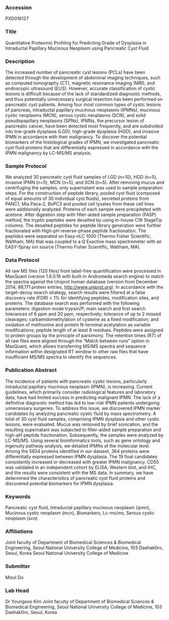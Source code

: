 ### Accession
PXD016127

### Title
Quantitative Proteomic Profiling for Predicting Grade of Dysplasia in Intraductal Papillary Mucinous Neoplasm using Pancreatic Cyst Fluid

### Description
The increased number of pancreatic cyst lesions (PCLs) have been detected through the development of abdominal imaging techniques, such as computed tomography (CT), magnetic resonance imaging (MRI), and endoscopic ultrasound (EUS). However, accurate classification of cystic lesions is difficult because of the lack of standardized diagnostic methods, and thus potentially unnecessary surgical resection has been performed on pancreatic cyst patients. Among four most common types of cystic lesions of pancreas, intraductal papillary mucinous neoplasms (IPMNs), mucinous cystic neoplasms (MCN), serous cystic neoplasms (SCN), and solid pseudopapillary neoplasms (SPNs), IPMNs, the precursor lesion of pancreatic cancer, have been detected most frequently, and are subdivided into low-grade dysplasia (LGD), high-grade dysplasia (HGD), and invasive IPMN in accordance with their malignancy. To discover the potential biomarkers of the histological grades of IPMN, we investigated pancreatic cyst fluid proteins that are differentially expressed in accordance with the IPMN malignancy by LC-MS/MS analysis.

### Sample Protocol
We analyzed 30 pancreatic cyst fluid samples of LGD (n=10), HGD (n=5), invasive IPMN (n=5), MCN (n=5), and SCN (n=5). After removing mucus and centrifuging the samples, only supernatant was used to sample preparation steps. For the construction of peptide library, pooled cyst fluid (composed of equal amounts of 30 individual cyst fluids), secreted proteins from PANC1, Mia Paca-2, BxPC3 and pooled cell lysates from these cell lines were additionally analyzed. Proteins of each sample were precipitated with acetone. After digestion step with filter-aided sample preparation (FASP) method, the tryptic peptides were desalted by using in-house C18 StageTip columns. The desalted peptides for peptide library generation were further fractionated with High-pH reverse-phase peptide fractionation. The peptides were separated on Easy-nLC 1000 (Thermo Fisher Scientific, Waltham, MA) that was coupled to a Q Exactive mass spectrometer with an EASY-Spray ion source (Thermo Fisher Scientific, Waltham, MA).

### Data Protocol
All raw MS files (120 files) from label-free quantification were processed in MaxQuant (version 1.6.0.16 with built-in Andromeda search engine) to match the spectra against the Uniprot human database (version from December 2014; 88,171 protein entries, http://www.uniprot.org). In accordance with the target-decoy search strategy, search results were filtered at a false discovery rate (FDR) < 1% for identifying peptides, modification sites, and proteins. The database search was performed with the following parameters: digestion mode trypsin/P; main search and first search tolerances of 6 ppm and 20 ppm, respectively; tolerance of up to 2 missed cleavages; carbamidomethylation of cysteine as a fixed modification; and oxidation of methionine and protein N-terminal acetylation as variable modifications; peptide length of at least 6 residues. Peptides were assigned to protein groups by the principle of parsimony. The retention times (RT) of all raw files were aligned through the “Match between runs” option in MaxQuant, which allows transferring MS/MS spectra and sequence information within designated RT window to other raw files that have insufficient MS/MS spectra to identify the sequences.

### Publication Abstract
The incidence of patients with pancreatic cystic lesions, particularly intraductal papillary mucinous neoplasm (IPMN), is increasing. Current guidelines, which primarily consider radiological features and laboratory data, have had limited success in predicting malignant IPMN. The lack of a definitive diagnostic method has led to low-risk IPMN patients undergoing unnecessary surgeries. To address this issue, we discovered IPMN marker candidates by analyzing pancreatic cystic fluid by mass spectrometry. A total of 30 cyst fluid samples, comprising IPMN dysplasia and other cystic lesions, were evaluated. Mucus was removed by brief sonication, and the resulting supernatant was subjected to filter-aided sample preparation and high-pH peptide fractionation. Subsequently, the samples were analyzed by LC-MS/MS. Using several bioinformatics tools, such as gene ontology and ingenuity pathway analysis, we detailed IPMNs at the molecular level. Among the 5834 proteins identified in our dataset, 364 proteins were differentially expressed between IPMN dysplasia. The 19 final candidates consistently increased or decreased with greater IPMN malignancy. CD55 was validated in an independent cohort by ELISA, Western blot, and IHC, and the results were consistent with the MS data. In summary, we have determined the characteristics of pancreatic cyst fluid proteins and discovered potential biomarkers for IPMN dysplasia.

### Keywords
Pancreatic cyst fluid, Intraductal papillary mucinous neoplasm (ipmn), Mucinous cystic neoplasm (mcn), Biomarkers, Lc-ms/ms, Serous cystic neoplasm (scn)

### Affiliations
Joint faculty of Department of Biomedical Sciences & Biomedical Engineering, Seoul National University College of Medicine, 103 Daehak0ro, Seoul, Korea
Seoul National University College of Medicine

### Submitter
Misol Do

### Lab Head
Dr Youngsoo Kim
Joint faculty of Department of Biomedical Sciences & Biomedical Engineering, Seoul National University College of Medicine, 103 Daehak0ro, Seoul, Korea


